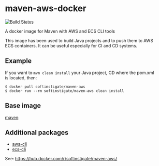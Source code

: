 # maven-aws-docker

[![Build Status](https://travis-ci.org/SoftInstigate/maven-aws-docker.svg?branch=master)](https://travis-ci.org/SoftInstigate/maven-aws-docker)

A docker image for Maven with AWS and ECS CLI tools

This image has been used to build Java projects and to push them to AWS ECS containers. It can be useful especially for CI and CD systems.

## Example ##

If you want to `mvn clean install` your Java project, CD where the pom.xml is located, then:

```
$ docker pull softinstigate/maven-aws
$ docker run --rm softinstigate/maven-aws clean install
```

## Base image ##

[maven](https://hub.docker.com/r/library/maven/)

## Additional packages ##

* [aws-cli](http://docs.aws.amazon.com/cli/latest/userguide/cli-chap-welcome.html)
* [ecs-cli](http://docs.aws.amazon.com/AmazonECS/latest/developerguide/ECS_CLI.html)

See: https://hub.docker.com/r/softinstigate/maven-aws/
